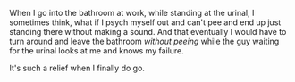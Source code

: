 When I go into the bathroom at work, while standing at the urinal, I sometimes think, what if I psych myself out and can't pee and end up just standing there without making a sound. And that eventually I would have to turn around and leave the bathroom <i>without peeing</i> while the guy waiting for the urinal looks at me and knows my failure. 

It's such a relief when I finally do go.
